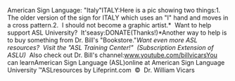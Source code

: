 American Sign Language: 
		"Italy"ITALY:Here is a pic showing two things:1.  The older version of the sign for ITALY which uses an "I" hand and 
moves in a cross pattern.2.  I should not become a graphic artist.* 
Want to help support ASL University?  It'seasy:DONATE(Thanks!)*Another way to help is to buy something from Dr. Bill's "Bookstore."*Want even more ASL resources?  Visit the "ASL Training Center!"  (Subscription 
Extension of ASLU)*  Also check out Dr. Bill's channel:www.youtube.com/billvicarsYou can learnAmerican Sign Language (ASL)online at American Sign Language University ™ASLresources by Lifeprint.com  ©  Dr. William Vicars
